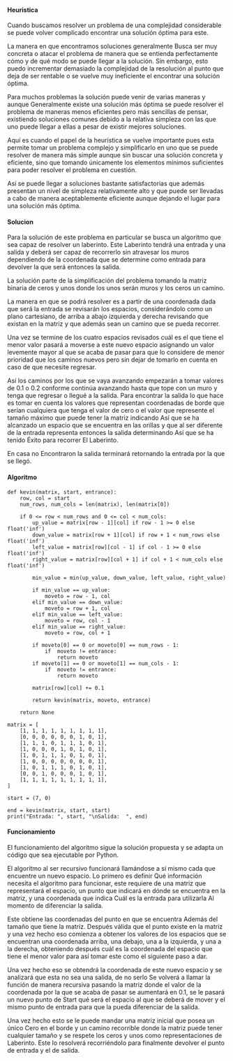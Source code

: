 #### Heuristica

Cuando buscamos resolver un problema de una complejidad considerable se puede volver complicado encontrar una solución óptima para este. 

La manera en que encontramos soluciones generalmente Busca ser muy concreta o atacar el problema de manera que se entienda perfectamente cómo y de qué modo se puede llegar a la solución. Sin embargo, esto puedo incrementar demasiado la complejidad de la resolución al punto que deja de ser rentable o se vuelve muy ineficiente el encontrar una solución óptima. 

Para muchos problemas la solución puede venir de varias maneras y aunque Generalmente existe una solución más óptima se puede resolver el problema de maneras menos eficientes pero más sencillas de pensar, existiendo soluciones comunes debido a la relativa simpleza con las que uno puede llegar a ellas a pesar de existir mejores soluciones. 

Aquí es cuando el papel de la heurística se vuelve importante pues esta permite tomar un problema complejo y simplificarlo en uno que se puede resolver de manera más simple aunque sin buscar una solución concreta y eficiente, sino que tomando únicamente los elementos mínimos suficientes para poder resolver el problema en cuestión. 

Así se puede llegar a soluciones bastante satisfactorias que además presentan un nivel de simpleza relativamente alto y que puede ser llevadas a cabo de manera aceptablemente eficiente aunque dejando el lugar para una solución más óptima.

#### Solucion

Para la solución de este problema en particular se busca un algoritmo que sea capaz de resolver un laberinto. Este Laberinto tendrá una entrada y una salida y deberá ser capaz de recorrerlo sin atravesar los muros dependiendo de la coordenada que se determine como entrada para devolver la que será entonces la salida. 

La solución parte de la simplificación del problema tomando la matriz binaria de ceros y unos donde los unos serán muros y los ceros un camino. 

La manera en que se podrá resolver es a partir de una coordenada dada que será la entrada se revisarán los espacios, considerándolo como un plano cartesiano, de arriba a abajo izquierda y derecha revisando que existan en la matriz y que además sean un camino que se pueda recorrer. 

Una vez se termine de los cuatro espacios revisados cuál es el que tiene el menor valor pasará a moverse a este nuevo espacio asignando un valor levemente mayor al que se acaba de pasar para que lo considere de menor prioridad que los caminos nuevos pero sin dejar de tomarlo en cuenta en caso de que necesite regresar. 

Así los caminos por los que se vaya avanzando empezarán a tomar valores de 0.1 o 0.2 conforme continúa avanzando hasta que tope con un muro y tenga que regresar o llegué a la salida. Para encontrar la salida lo que hace es tomar en cuenta los valores que representan coordenadas de borde que serían cualquiera que tenga el valor de cero o el valor que represente el tamaño máximo que puede tener la matriz indicando Así que se ha alcanzado un espacio que se encuentra en las orillas y que al ser diferente de la entrada representa entonces la salida determinando Así que se ha tenido Éxito para recorrer El Laberinto. 

En casa no Encontraron la salida terminará retornando la entrada por la que se llegó. 

#### Algoritmo

```
def kevin(matrix, start, entrance):
    row, col = start
    num_rows, num_cols = len(matrix), len(matrix[0])

    if 0 <= row < num_rows and 0 <= col < num_cols:
        up_value = matrix[row - 1][col] if row - 1 >= 0 else float('inf')
        down_value = matrix[row + 1][col] if row + 1 < num_rows else float('inf')
        left_value = matrix[row][col - 1] if col - 1 >= 0 else float('inf')
        right_value = matrix[row][col + 1] if col + 1 < num_cols else float('inf')

        min_value = min(up_value, down_value, left_value, right_value)

        if min_value == up_value:
            moveto = row - 1, col
        elif min_value == down_value:
            moveto = row + 1, col
        elif min_value == left_value:
            moveto = row, col - 1
        elif min_value == right_value:
            moveto = row, col + 1
        
        if moveto[0] == 0 or moveto[0] == num_rows - 1:
            if  moveto != entrance:
                return moveto
        if moveto[1] == 0 or moveto[1] == num_cols - 1:
            if  moveto != entrance:
                return moveto
        
        matrix[row][col] += 0.1
        
        return kevin(matrix, moveto, entrance)

    return None

matrix = [
    [1, 1, 1, 1, 1, 1, 1, 1, 1],
    [0, 0, 0, 0, 0, 0, 1, 0, 1],
    [1, 1, 1, 0, 1, 1, 1, 0, 1],
    [1, 0, 0, 0, 1, 0, 1, 0, 1],
    [1, 0, 1, 1, 1, 0, 1, 0, 1],
    [1, 0, 0, 0, 0, 0, 0, 0, 1],
    [1, 0, 1, 1, 1, 0, 1, 0, 1],
    [0, 0, 1, 0, 0, 0, 1, 0, 1],
    [1, 1, 1, 1, 1, 1, 1, 1, 1],
]

start = (7, 0)

end = kevin(matrix, start, start)
print("Entrada: ", start, "\nSalida:  ", end)

```

#### Funcionamiento

El funcionamiento del algoritmo sigue la solución propuesta y se adapta un código que sea ejecutable por Python. 

El algoritmo al ser recursivo funcionará llamándose a sí mismo cada que encuentre un nuevo espacio. Lo primero es definir Qué información necesita el algoritmo para funcionar, este requiere de una matriz que representará el espacio, un punto que indicará en dónde se encuentra en la matriz, y una coordenada que indica Cuál es la entrada para utilizarla Al momento de diferenciar la salida. 

Este obtiene las coordenadas del punto en que se encuentra Además del tamaño que tiene la matriz. Después válida que el punto existe en la matriz y una vez hecho eso comienza a obtener los valores de los espacios que se encuentran una coordenada arriba, una debajo, una a la izquierda, y una a la derecha, obteniendo después cuál es la coordenada del espacio que tiene el menor valor para así tomar este como el siguiente paso a dar. 

Una vez hecho eso se obtendrá la coordenada de este nuevo espacio y se analizará que esta no sea una salida, de no serlo Se volverá a llamar la función de manera recursiva pasando la matriz donde el valor de la coordenada por la que se acaba de pasar se aumentará en 0.1, se le pasará un nuevo punto de Start qué será el espacio al que se deberá de mover y el mismo punto de entrada para que la pueda diferenciar de la salida. 

Una vez hecho esto se le puede mandar una matriz inicial que posea un único Cero en el borde y un camino recorrible donde la matriz puede tener cualquier tamaño y se respete los ceros y unos como representaciones de Laberinto. Este lo resolverá recorriéndolo para finalmente devolver el punto de entrada y el de salida.
